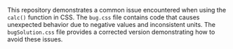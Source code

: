 This repository demonstrates a common issue encountered when using the `calc()` function in CSS. The `bug.css` file contains code that causes unexpected behavior due to negative values and inconsistent units. The `bugSolution.css` file provides a corrected version demonstrating how to avoid these issues.